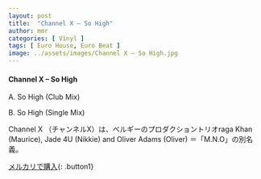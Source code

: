 ```yaml
---
layout: post
title:  "Channel X – So High"
author: mmr
categories: [ Vinyl ]
tags: [ Euro House, Euro Beat ]
image: ../assets/images/Channel X – So High.jpg
---
```


#### Channel X – So High

A. So High (Club Mix)

B. So High (Single Mix)

Channel X （チャンネルX）は、ベルギーのプロダクショントリオraga Khan (Maurice), Jade 4U (Nikkie) and Oliver Adams (Oliver) ＝「M.N.O」の別名義。

[メルカリで購入](https://jp.mercari.com/item/m84866354258){: .button1}

